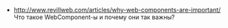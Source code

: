 - http://www.revillweb.com/articles/why-web-components-are-important/ Что такое WebComponent-ы и почему они так важны?